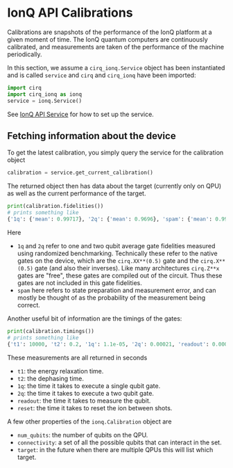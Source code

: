 # IonQ API Calibrations

Calibrations are snapshots of the performance of the IonQ platform at a given
moment of time. The IonQ quantum computers are continuously calibrated, and
measurements are taken of the performance of the machine periodically.

In this section, we assume a `cirq_ionq.Service` object has been instantiated
and is called `service` and `cirq` and `cirq_ionq` have been imported:

```python
import cirq
import cirq_ionq as ionq
service = ionq.Service()
```

See [IonQ API Service](service.md) for how to set up the service.

## Fetching information about the device

To get the latest calibration, you simply query the service for the calibration
object

```python
calibration = service.get_current_calibration()
```

The returned object then has data about the target (currently only on QPU) as
well as the current performance of the target.

```python
print(calibration.fidelities())
# prints something like
{'1q': {'mean': 0.99717}, '2q': {'mean': 0.9696}, 'spam': {'mean': 0.9961}}
```

Here

*   `1q` and `2q` refer to one and two qubit average gate fidelities measured
    using randomized benchmarking. Technically these refer to the native gates
    on the device, which are the `cirq.XX**(0.5)` gate and the `cirq.X**(0.5)`
    gate (and also their inverses). Like many architectures `cirq.Z**x` gates
    are "free", these gates are compiled out of the circuit. Thus these gates
    are not included in this gate fidelities.
*   `spam` here refers to state preparation and measurement error, and can
    mostly be thought of as the probability of the measurement being correct.

Another useful bit of information are the timings of the gates:

```python
print(calibration.timings())
# prints something like
{'t1': 10000, 't2': 0.2, '1q': 1.1e-05, '2q': 0.00021, 'readout': 0.000175, 'reset': 3.5e-05}
```

These measurements are all returned in seconds

*   `t1`: the energy relaxation time.
*   `t2`: the dephasing time.
*   `1q`: the time it takes to execute a single qubit gate.
*   `2q`: the time it takes to execute a two qubit gate.
*   `readout`: the time it takes to measure the qubit.
*   `reset`: the time it takes to reset the ion between shots.

A few other properties of the `ionq.Calibration` object are

*   `num_qubits`: the number of qubits on the QPU.
*   `connectivity`: a set of all the possible qubits that can interact in the
    set.
*   `target`: in the future when there are multiple QPUs this will list which
    target.
